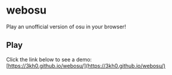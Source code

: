 # webosu
Play an unofficial version of osu in your browser!

## Play

Click the link below to see a demo:<br>
[https://3kh0.github.io/webosu/](https://3kh0.github.io/webosu/)
